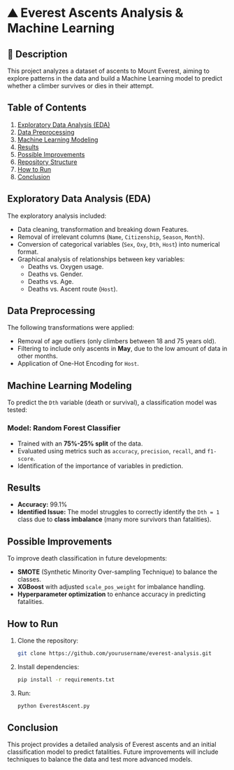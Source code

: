 # ⛰ Everest Ascents Analysis & Machine Learning

## 📌 Description
This project analyzes a dataset of ascents to Mount Everest, aiming to explore patterns in the data and build a Machine Learning model to predict whether a climber survives or dies in their attempt.

## Table of Contents
1. [Exploratory Data Analysis (EDA)](#exploratory-data-analysis-eda)
2. [Data Preprocessing](#data-preprocessing)
3. [Machine Learning Modeling](#machine-learning-modeling)
4. [Results](#results)
5. [Possible Improvements](#possible-improvements)
6. [Repository Structure](#repository-structure)
7. [How to Run](#how-to-run)
8. [Conclusion](#conclusion)

## Exploratory Data Analysis (EDA)
The exploratory analysis included:
- Data cleaning, transformation and breaking down Features.
- Removal of irrelevant columns (`Name`, `Citizenship`, `Season`, `Month`).
- Conversion of categorical variables (`Sex`, `Oxy`, `Dth`, `Host`) into numerical format.
- Graphical analysis of relationships between key variables:
  - Deaths vs. Oxygen usage.
  - Deaths vs. Gender.
  - Deaths vs. Age.
  - Deaths vs. Ascent route (`Host`).

## Data Preprocessing
The following transformations were applied:
- Removal of age outliers (only climbers between 18 and 75 years old).
- Filtering to include only ascents in **May**, due to the low amount of data in other months.
- Application of One-Hot Encoding for `Host`.

## Machine Learning Modeling
To predict the `Dth` variable (death or survival), a classification model was tested:

### Model: Random Forest Classifier
- Trained with an **75%-25% split** of the data.
- Evaluated using metrics such as `accuracy`, `precision`, `recall`, and `f1-score`.
- Identification of the importance of variables in prediction.

## Results
- **Accuracy:** 99.1%
- **Identified Issue:** The model struggles to correctly identify the `Dth = 1` class due to **class imbalance** (many more survivors than fatalities).

## Possible Improvements
To improve death classification in future developments:
- **SMOTE** (Synthetic Minority Over-sampling Technique) to balance the classes.
- **XGBoost** with adjusted `scale_pos_weight` for imbalance handling.
- **Hyperparameter optimization** to enhance accuracy in predicting fatalities.

## How to Run
1. Clone the repository:
   ```bash
   git clone https://github.com/yourusername/everest-analysis.git
   ```
2. Install dependencies:
   ```bash
   pip install -r requirements.txt
   ```
3. Run:
   ```bash
   python EverestAscent.py
   ```

## Conclusion
This project provides a detailed analysis of Everest ascents and an initial classification model to predict fatalities. Future improvements will include techniques to balance the data and test more advanced models.

